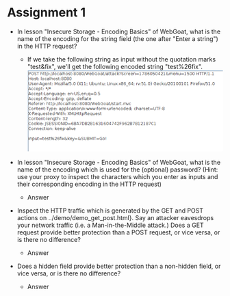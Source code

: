 # Assignment 1

* In lesson "Insecure Storage - Encoding Basics" of WebGoat, what is the name of the encoding for the string field (the one after "Enter a string") in the HTTP request?

	* If we take the following string as input without the quotation marks "test&fix", we'll get the following encoded string "test%26fix".
	![EnterAString](img/encoding_enter_a_string.PNG)

* In lesson "Insecure Storage - Encoding Basics" of WebGoat, what is the name of the encoding which is used for the (optional) password? (Hint: use your proxy to inspect the characters which you enter as inputs and their corresponding encoding in the HTTP request)

	* Answer

* Inspect the HTTP traffic which is generated by the GET and POST actions on ../demo/demo_get_post.html}. Say an attacker eavesdrops your network traffic (i.e. a Man-in-the-Middle attack.) Does a GET request provide better protection than a POST request, or vice versa, or is there no difference?

	* Answer

* Does a hidden field provide better protection than a non-hidden field, or vice versa, or is there no difference?

	* Answer